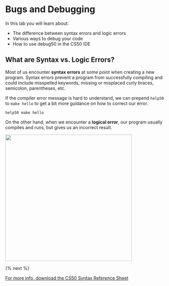 # Bugs and Debugging

In this lab you will learn about:

- The difference between syntax errors and logic errors
- Various ways to debug your code 
- How to use debug50 in the CS50 IDE

## What are Syntax vs. Logic Errors?

Most of us encounter **syntax errors** at some point when creating a new program. Syntax errors prevent a program from successfully compiling and could include misspelled keywords, missing or misplaced curly braces, semicolon, parentheses, etc. 

If the compiler error message is hard to understand, we can prepend `help50` to `make hello` to get a bit more guidance on how to correct our error.

```
help50 make hello
```

On the other hand, when we encounter a **logical error**, our program usually compiles and runs, but gives us an incorrect result. 

<!-- ![Logical_Error](http://labs.cs50nestm.net/logical_error.gif) -->
<img src="http://labs.cs50nestm.net/logical_error.gif" width="400">

{% next %}



[For more info, download the CS50 Syntax Reference Sheet](https://ap.cs50.school/assets/pdfs/unit2/bugs_and_debugging.pdf)

